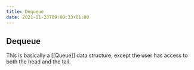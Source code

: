 ```yaml
---
title: Dequeue
date: 2021-11-23T09:00:33+01:00
---
```

## Dequeue
This is basically a [[Queue]] data structure, except the user has access to both the head and the tail.